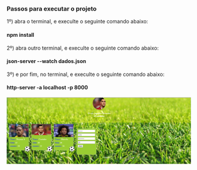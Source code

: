 
### Passos para executar o projeto

1º) abra o terminal, e execulte o seguinte comando abaixo:

#### npm install

2º) abra outro terminal, e execulte o seguinte comando abaixo:

#### json-server --watch dados.json

3º) e por fim, no terminal, e execulte o seguinte comando abaixo:

#### http-server -a localhost -p 8000


![alt text](https://github.com/laisvidoto1994/AngularJs/blob/master/estudo/figurinhasCopaAngular/img/figurinhasCopaAngular-tela%20de%20favorito.PNG)
